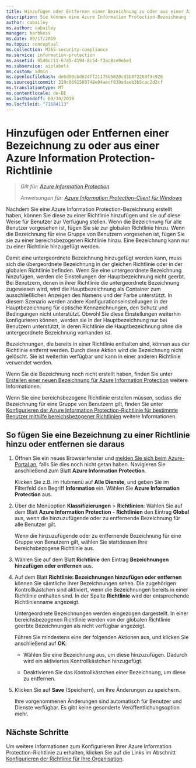 ```yaml
---
title: Hinzufügen oder Entfernen einer Bezeichnung zu oder aus einer Azure Information Protection-Richtlinie – AIP
description: Sie können eine Azure Information Protection-Bezeichnung für alle Benutzer zur globalen Richtlinie hinzufügen oder daraus entfernen oder für eine Gruppe von Benutzern zu einer bereichsbezogenen Richtlinie hinzufügen oder daraus entfernen.
author: cabailey
ms.author: cabailey
manager: barbkess
ms.date: 09/17/2019
ms.topic: conceptual
ms.collection: M365-security-compliance
ms.service: information-protection
ms.assetid: 0546cc11-67a5-4194-8c54-f3ac8ce9ebe1
ms.subservice: aiplabels
ms.custom: admin
ms.openlocfilehash: de6d00cbd624ff21175b5020cd3b872269f9c926
ms.sourcegitcommit: 319c0691509748e04aecf839adaeb3b5cac2d2cf
ms.translationtype: MT
ms.contentlocale: de-DE
ms.lasthandoff: 09/30/2019
ms.locfileid: "71684113"
---
```

# <a name="add-or-remove-a-label-to-or-from-an-azure-information-protection-policy"></a>Hinzufügen oder Entfernen einer Bezeichnung zu oder aus einer Azure Information Protection-Richtlinie

>*Gilt für: [Azure Information Protection](https://azure.microsoft.com/pricing/details/information-protection)*
>
> *Anweisungen für: [Azure Information Protection-Client für Windows](faqs.md#whats-the-difference-between-the-azure-information-protection-client-and-the-azure-information-protection-unified-labeling-client)*

Nachdem Sie eine Azure Information Protection-Bezeichnung erstellt haben, können Sie diese zu einer Richtlinie hinzufügen und sie auf diese Weise für Benutzer zur Verfügung stellen. Wenn die Bezeichnung für alle Benutzer vorgesehen ist, fügen Sie sie zur globalen Richtlinie hinzu. Wenn die Bezeichnung für eine Gruppe von Benutzern vorgesehen ist, fügen Sie sie zu einer bereichsbezogenen Richtlinie hinzu. Eine Bezeichnung kann nur zu einer Richtlinie hinzugefügt werden. 

Damit eine untergeordnete Bezeichnung hinzugefügt werden kann, muss sich die übergeordnete Bezeichnung in der gleichen Richtlinie oder in der globalen Richtlinie befinden. Wenn Sie eine untergeordnete Bezeichnung hinzufügen, werden die Einstellungen der Hauptbezeichnung nicht geerbt. Bei Benutzern, denen in ihrer Richtlinie die untergeordnete Bezeichnung zugewiesen wird, wird die Hauptbezeichnung als Container zum ausschließlichen Anzeigen des Namens und der Farbe unterstützt. In diesem Szenario werden andere Konfigurationseinstellungen in der Hauptbezeichnung für optische Kennzeichnungen, den Schutz und Bedingungen nicht unterstützt. Obwohl Sie diese Einstellungen weiterhin konfigurieren können, werden sie in der Hauptbezeichnung nur bei Benutzern unterstützt, in deren Richtlinie die Hauptbezeichnung ohne die untergeordnete Bezeichnung vorhanden ist.

Bezeichnungen, die bereits in einer Richtlinie enthalten sind, können aus der Richtlinie entfernt werden. Durch diese Aktion wird die Bezeichnung nicht gelöscht. Sie ist weiterhin verfügbar und kann in einer anderen Richtlinie verwendet werden.

Wenn Sie die Bezeichnung noch nicht erstellt haben, finden Sie unter [Erstellen einer neuen Bezeichnung für Azure Information Protection](configure-policy-new-label.md) weitere Informationen.

Wenn Sie eine bereichsbezogene Richtlinie erstellen müssen, sodass die Bezeichnung für eine Gruppe von Benutzern gilt, finden Sie unter [Konfigurieren der Azure Information Protection-Richtlinie für bestimmte Benutzer mithilfe bereichsbezogener Richtlinien](configure-policy-scope.md) weitere Informationen.

## <a name="to-add-or-remove-a-label-to-or-from-a-policy"></a>So fügen Sie eine Bezeichnung zu einer Richtlinie hinzu oder entfernen sie daraus

1. Öffnen Sie ein neues Browserfenster und [melden Sie sich beim Azure-Portal an](configure-policy.md#signing-in-to-the-azure-portal), falls Sie dies noch nicht getan haben. Navigieren Sie anschließend zum Blatt **Azure Information Protection**.
    
    Klicken Sie z.B. im Hubmenü auf **Alle Dienste**, und geben Sie im Filterfeld den Begriff **Information** ein. Wählen Sie **Azure Information Protection** aus.

2. Über die Menüoption **Klassifizierungen** > **Richtlinien**: Wählen Sie auf dem Blatt **Azure Information Protection** - **Richtlinien** den Eintrag **Global** aus, wenn die hinzuzufügende oder zu entfernende Bezeichnung für alle Benutzer gilt.

    Wenn die hinzuzufügende oder zu entfernende Bezeichnung für eine Gruppe von Benutzern gilt, wählen Sie stattdessen Ihre bereichsbezogene Richtlinie aus.

3. Wählen Sie auf dem Blatt **Richtlinie** den Eintrag **Bezeichnungen hinzufügen oder entfernen** aus.

4. Auf dem Blatt **Richtlinie: Bezeichnungen hinzufügen oder entfernen** können Sie sämtliche Ihrer Bezeichnungen sehen. Die zugehörigen Kontrollkästchen sind aktiviert, wenn die Bezeichnungen bereits in einer Richtlinie enthalten sind. In der Spalte **Richtlinie** wird der entsprechende Richtlinienname angezeigt.
     
    Untergeordnete Bezeichnungen werden eingezogen dargestellt. In einer bereichsbezogenen Richtlinie werden von der globalen Richtlinie geerbte Bezeichnungen als nicht verfügbar angezeigt.
    
    Führen Sie mindestens eine der folgenden Aktionen aus, und klicken Sie anschließend auf **OK**:
    
    - Wählen Sie eine Bezeichnung aus, um diese hinzuzufügen. Dadurch wird ein aktiviertes Kontrollkästchen hinzugefügt.
    
    - Deaktivieren Sie das Kontrollkästchen einer Bezeichnung, um diese zu entfernen.
  
5. Klicken Sie auf **Save** (Speichern), um Ihre Änderungen zu speichern.
   
    Ihre vorgenommenen Änderungen sind automatisch für Benutzer und Dienste verfügbar. Es gibt keine gesonderte Veröffentlichungsoption mehr.


## <a name="next-steps"></a>Nächste Schritte

Um weitere Informationen zum Konfigurieren Ihrer Azure Information Protection-Richtlinie zu erhalten, klicken Sie auf die Links im Abschnitt [Konfigurieren der Richtlinie für Ihre Organisation](configure-policy.md#configuring-your-organizations-policy).
